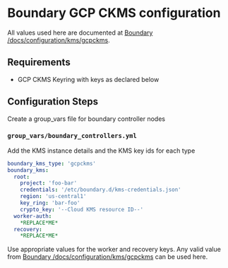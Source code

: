 # Boundary GCP CKMS configuration

All values used here are documented at [Boundary /docs/configuration/kms/gcpckms](https://www.boundaryproject.io/docs/configuration/kms/gcpckms).

## Requirements

* GCP CKMS Keyring with keys as declared below

## Configuration Steps

Create a group_vars file for boundary controller nodes

### `group_vars/boundary_controllers.yml`

Add the KMS instance details and the KMS key ids for each type

```YAML
boundary_kms_type: 'gcpckms'
boundary_kms:
  root:
    project: 'foo-bar'
    credentials: '/etc/boundary.d/kms-credentials.json'
    region: 'us-central1'
    key_ring: 'bar-foo'
    crypto_key: '--Cloud KMS resource ID--'
  worker-auth:
    *REPLACE*ME*
  recovery:
    *REPLACE*ME*
```

Use appropriate values for the worker and recovery keys. Any valid value from
[Boundary /docs/configuration/kms/gcpckms](https://www.boundaryproject.io/docs/configuration/kms/gcpckms) can be used here.
